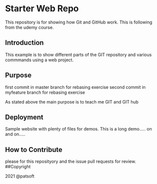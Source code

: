 # Starter Web Repo

This repository is for showing how Git and GitHub work. This is following from the udemy course.

## Introduction

This example is to show different parts of the GIT repository and various commmands using a web project.

## Purpose

first commit in master branch for rebasing exercise
second commit in myfeature branch for rebasing exercise

As stated above the main purpose is to teach me GIT and GIT hub

## Deployment

Sample website with plenty of files for demos. This is a long demo..... on and on.....

## How to Contribute

please for this reposityory and the issue pull requests  for review.
##Copyright

2021 @patsoft